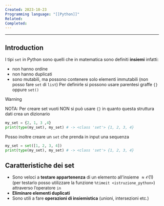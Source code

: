 ```yaml
---
Created: 2023-10-23
Programming language: "[[Python]]"
Related: 
Completed:
---
```

---
## Introduction
I tipi `set` in Python sono quelli che in matematica sono definiti **insiemi** infatti:
- non hanno ordine
- non hanno duplicati
- sono mutabili, ma possono contenere solo elementi immutabili (non posso fare `set` di `list`)
Per definirle si possono usare parentesi graffe `{}` oppure `set()`

> [!Warning]
> NOTA: Per creare set vuoti NON si può usare `{}` in quanto questa struttura dati crea un dizionario

```python
my_set = {2, 1, 3 ,4}
print(type(my_set), my_set) # -> <class 'set'> {1, 2, 3, 4}
```

Posso inoltre creare un `set` che prenda in input una sequenza

```python
my_set = set([1, 2, 3, 4])
print(type(my_set), my_set) # -> <class 'set'> {1, 2, 3, 4}
```
## Caratteristiche dei set
- Sono veloci a **testare appartenenza** di un elemento all'insieme $\approx \mathcal{O}(1)$ (per testarlo posso utilizzare la funzione `%timeit <istruzione_python>`) attraverso l’operatore `in`
- **Eliminare elementi duplicati**
- Sono utili a fare **operazioni di insiemistica** (unioni, intersezioni etc.)
